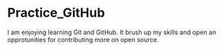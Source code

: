 # Practice_GitHub

I am enjoying learning Git and GitHub. It brush up my skills and open an opprotunities for contributing more on open source.

